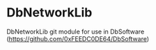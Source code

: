 # DbNetworkLib
DbNetworkLib git module for use in DbSoftware (https://github.com/0xFEEDC0DE64/DbSoftware)
